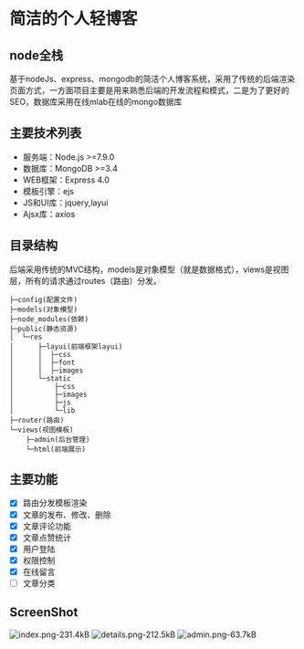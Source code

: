 # 简洁的个人轻博客

node全栈
---
基于nodeJs、express、mongodb的简洁个人博客系统，采用了传统的后端渲染页面方式，一方面项目主要是用来熟悉后端的开发流程和模式，二是为了更好的SEO，数据库采用在线mlab在线的mongo数据库

## 主要技术列表
- 服务端：Node.js >=7.9.0
- 数据库：MongoDB >=3.4
- WEB框架：Express 4.0
- 模板引擎：ejs
- JS和UI库：jquery,layui
- Ajsx库：axios
## 目录结构
后端采用传统的MVC结构，models是对象模型（就是数据格式），views是视图层，所有的请求通过routes（路由）分发。
```
├─config(配置文件)
├─models(对象模型)
├─node_modules(依赖)
├─public(静态资源)
│  └─res
│      ├─layui(前端框架layui)
│      │  ├─css
│      │  ├─font
│      │  ├─images
│      └─static
│          ├─css
│          ├─images
│          ├─js
│          └─lib
├─router(路由)
└─views(视图模板)
    ├─admin(后台管理)
    └─html(前端展示)
```
## 主要功能
- [x] 路由分发模板渲染
- [x] 文章的发布、修改、删除
- [x] 文章评论功能
- [x] 文章点赞统计
- [x] 用户登陆
- [x] 权限控制
- [x] 在线留言
- [ ] 文章分类
## ScreenShot
![index.png-231.4kB][1]
![details.png-212.5kB][2]
![admin.png-63.7kB][3]


  [1]: http://static.zybuluo.com/wp0214/499tyepzs1xn1ysav240r92k/index.png
  [2]: http://static.zybuluo.com/wp0214/aq1mawdxvron3c19e1z8caac/details.png
  [3]: http://static.zybuluo.com/wp0214/ptbwcw80ll3db750earfuody/admin.png
